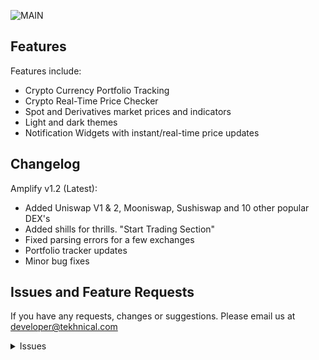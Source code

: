 ![MAIN](https://i.imgur.com/GORKzhA.png)

## Features

Features include:
* Crypto Currency Portfolio Tracking
* Crypto Real-Time Price Checker
* Spot and Derivatives market prices and indicators
* Light and dark themes
* Notification Widgets with instant/real-time price updates

## Changelog

Amplify v1.2 (Latest):
* Added Uniswap V1 & 2, Mooniswap, Sushiswap and 10 other popular DEX's
* Added shills for thrills. "Start Trading Section"
* Fixed parsing errors for a few exchanges
* Portfolio tracker updates
* Minor bug fixes

## Issues and Feature Requests

If you have any requests, changes or suggestions. Please email us at developer@tekhnical.com 

<details><summary>Issues</summary>

## FAQ

[See our website.](https://tekhnical.com/amplify/)
You can also reach out to us on [Twitter](https://twitter.com/tekkaadan).

## Disclaimer

The developer of this application does not have any affiliation with the content providers available.
